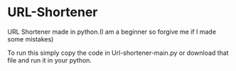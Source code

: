 # URL-Shortener
URL Shortener made in python.(I am a beginner so forgive me if I made some mistakes)

To run this simply copy the code in Url-shortener-main.py or download that file and run it in your python.
